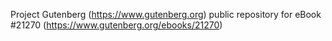Project Gutenberg (https://www.gutenberg.org) public repository for eBook #21270 (https://www.gutenberg.org/ebooks/21270)
